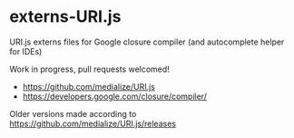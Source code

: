 # externs-URI.js
URI.js externs files for Google closure compiler (and autocomplete helper for IDEs)

Work in progress, pull requests welcomed!
 - https://github.com/medialize/URI.js
 - https://developers.google.com/closure/compiler/
 

Older versions made according to https://github.com/medialize/URI.js/releases

